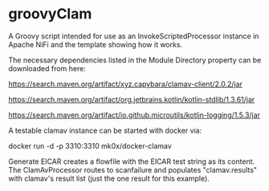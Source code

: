 # groovyClam
A Groovy script intended for use as an InvokeScriptedProcessor instance in Apache NiFi and the template showing how it works.

The necessary dependencies listed in the Module Directory property can be downloaded from here:

https://search.maven.org/artifact/xyz.capybara/clamav-client/2.0.2/jar

https://search.maven.org/artifact/org.jetbrains.kotlin/kotlin-stdlib/1.3.61/jar

https://search.maven.org/artifact/io.github.microutils/kotlin-logging/1.5.3/jar


A testable clamav instance can be started with docker via:

docker run -d -p 3310:3310 mk0x/docker-clamav

Generate EICAR creates a flowfile with the EICAR test string as its content.  The ClamAvProcessor routes to scanfailure and populates "clamav.results" with clamav's result list (just the one result for this example).

